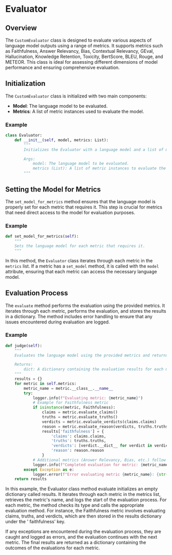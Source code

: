 # Evaluator

## Overview

The `CustomEvaluator` class is designed to evaluate various aspects of language model outputs using a range of metrics. It
supports metrics such as Faithfulness, Answer Relevancy, Bias, Contextual Relevancy, GEval, Hallucination, Knowledge
Retention, Toxicity, BertScore, BLEU, Rouge, and METEOR. This class is ideal for assessing different dimensions of model
performance and ensuring comprehensive evaluation.

## Initialization

The `CustomEvaluator` class is initialized with two main components:

- **Model**: The language model to be evaluated.
- **Metrics**: A list of metric instances used to evaluate the model.

### Example

```python
class Evaluator:
    def __init__(self, model, metrics: List):
        """
        Initializes the Evaluator with a language model and a list of metrics.

        Args:
            model: The language model to be evaluated.
            metrics (List): A list of metric instances to evaluate the model.
        """
```

## Setting the Model for Metrics

The `set_model_for_metrics` method ensures that the language model is properly set for each metric that requires it.
This step is crucial for metrics that need direct access to the model for evaluation purposes.

### Example

```python
def set_model_for_metrics(self):
    """
    Sets the language model for each metric that requires it.
    """
```

In this method, the `Evaluator` class iterates through each metric in the `metrics` list. If a metric has a `set_model`
method, it is called with the `model` attribute, ensuring that each metric can access the necessary language model.

## Evaluation Process

The `evaluate` method performs the evaluation using the provided metrics. It iterates through each metric, performs the
evaluation, and stores the results in a dictionary. The method includes error handling to ensure that any issues
encountered during evaluation are logged.

### Example

```python
def judge(self):
    """
    Evaluates the language model using the provided metrics and returns the results.

    Returns:
        dict: A dictionary containing the evaluation results for each metric.
    """
    results = {}
    for metric in self.metrics:
        metric_name = metric.__class__.__name__
        try:
            logger.info(f"Evaluating metric: {metric_name}")
            # Example for Faithfulness metric
            if isinstance(metric, Faithfulness):
                claims = metric.evaluate_claims()
                truths = metric.evaluate_truths()
                verdicts = metric.evaluate_verdicts(claims.claims)
                reason = metric.evaluate_reason(verdicts, truths.truths)
                results['faithfulness'] = {
                    'claims': claims.claims,
                    'truths': truths.truths,
                    'verdicts': [verdict.__dict__ for verdict in verdicts.verdicts],
                    'reason': reason.reason
                }
            # Additional metrics (Answer Relevancy, Bias, etc.) follow a similar pattern.
            logger.info(f"Completed evaluation for metric: {metric_name}")
        except Exception as e:
            logger.error(f"Error evaluating metric {metric_name}: {str(e)}")
    return results
```

In this example, the Evaluator class method evaluate initializes an empty dictionary called results. It iterates through
each metric in the metrics list, retrieves the metric's name, and logs the start of the evaluation process. For each
metric, the method checks its type and calls the appropriate evaluation method. For instance, the Faithfulness metric
involves evaluating claims, truths, and verdicts, which are then stored in the results dictionary under the '
faithfulness' key.

If any exceptions are encountered during the evaluation process, they are caught and logged as errors, and the
evaluation continues with the next metric. The final results are returned as a dictionary containing the outcomes of the
evaluations for each metric.